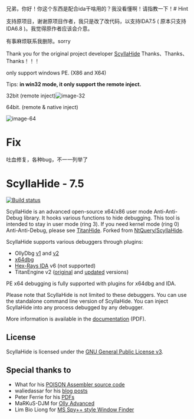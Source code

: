 兄弟，你好！你这个东西是配合ida干啥用的？我没看懂啊！请指教一下！# Hint

支持原项目，谢谢原项目作者，我只是改了改代码，以支持IDA7.5  ( 原本只支持IDA6.8 )。我觉得原作者应该会介意。

有事麻烦联系我删除。sorry

Thank you for the original project developer [ScyllaHide](https://github.com/x64dbg/ScyllaHide) Thanks、Thanks、Thanks！！！

only support windows PE. (X86 and X64)

Tips: **in win32 mode, it only support the remote inject.**

32bit (remote inject)![image-32](Documentation/image-20210310183526702.png)

64bit. (remote & native inject)

![image-64](Documentation/image-20210310171647453.png)



# Fix

吐血修复，各种bug，不一一列举了



# ScyllaHide - 7.5

[![Build status](https://ci.appveyor.com/api/projects/status/0ia5b6ln4twwqwjm?svg=true)](https://ci.appveyor.com/project/x64dbg/scyllahide)

ScyllaHide is an advanced open-source x64/x86 user mode Anti-Anti-Debug library. It hooks various functions to hide debugging. This tool is intended to stay in user mode (ring 3). If you need kernel mode (ring 0) Anti-Anti-Debug, please see [TitanHide](https://github.com/mrexodia/titanhide). Forked from [NtQuery/ScyllaHide](https://bitbucket.org/NtQuery/scyllahide).

ScyllaHide supports various debuggers through plugins:

- OllyDbg [v1](http://www.ollydbg.de) and [v2](http://www.ollydbg.de/version2.html)
- [x64dbg](https://x64dbg.com)
- [Hex-Rays IDA](https://www.hex-rays.com/products/ida/) v6 (not supported)
- TitanEngine v2 ([original](http://www.reversinglabs.com/open-source/titanengine.html) and [updated](https://github.com/x64dbg/TitanEngine/) versions)

PE x64 debugging is fully supported with plugins for x64dbg and IDA.

Please note that ScyllaHide is not limited to these debuggers. You can use the standalone command line version of ScyllaHide. You can inject ScyllaHide into any process debugged by any debugger.

More information is available in the [documentation](https://github.com/x64dbg/ScyllaHide/releases/download/docs-2019-05-17/ScyllaHide.pdf) (PDF).

## License
ScyllaHide is licensed under the [GNU General Public License v3](https://www.gnu.org/licenses/gpl-3.0.en.html).

## Special thanks to
- What for his [POISON Assembler source code](https://tuts4you.com/download.php?view.2281)
- waliedassar for his [blog posts](http://waleedassar.blogspot.de)
- Peter Ferrie for his [PDFs](http://pferrie.host22.com)
- MaRKuS-DJM for [Olly Advanced](http://www.openrce.org/downloads/details/241/Olly_Advanced)
- Lim Bio Liong for [MS Spy++ style Window Finder](http://www.codeproject.com/Articles/1698/MS-Spy-style-Window-Finder)



